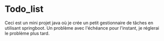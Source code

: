 # Todo_list

Ceci est un mini projet java où je crée un petit gestionnaire de tâches en utilisant springboot.
Un problème avec l'échéance pour l'instant, je réglerai le problème plus tard.